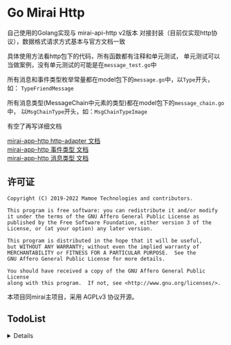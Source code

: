 # Go Mirai Http

自己使用的Golang实现与 mirai-api-http v2版本 对接封装（目前仅实现http协议），数据格式请求方式基本与官方文档一致  

具体使用方法看http包下的代码，所有函数都有注释和单元测试， 单元测试可以当做案例，没有单元测试的可能是在`message_test.go`中 

所有消息和事件类型枚举常量都在model包下的`message.go`中，以`Type`开头， 如： `TypeFriendMessage`

所有消息类型(MessageChain中元素的类型)都在model包下的`message_chain.go`中， 以`MsgChainType`开头，如：`MsgChainTypeImage`

有空了再写详细文档

[mirai-app-http http-adapter 文档](https://docs.mirai.mamoe.net/mirai-api-http/adapter/HttpAdapter.html#http-adapter)  
[mirai-app-http 事件类型 文档](https://docs.mirai.mamoe.net/mirai-api-http/api/EventType.html#%E7%9B%AE%E5%BD%95)  
[mirai-app-http 消息类型 文档](https://docs.mirai.mamoe.net/mirai-api-http/api/MessageType.html#%E6%B6%88%E6%81%AF%E9%93%BE%E7%B1%BB%E5%9E%8B)  

## 许可证
```
Copyright (C) 2019-2022 Mamoe Technologies and contributors.

This program is free software: you can redistribute it and/or modify
it under the terms of the GNU Affero General Public License as
published by the Free Software Foundation, either version 3 of the
License, or (at your option) any later version.

This program is distributed in the hope that it will be useful,
but WITHOUT ANY WARRANTY; without even the implied warranty of
MERCHANTABILITY or FITNESS FOR A PARTICULAR PURPOSE.  See the
GNU Affero General Public License for more details.

You should have received a copy of the GNU Affero General Public License
along with this program.  If not, see <http://www.gnu.org/licenses/>.
```
本项目同mirai主项目，采用 AGPLv3 协议开源。


## TodoList
<details>
 
### 认证与会话
 - [x] 认证
 - [x] 绑定
 - [x] 释放

### 接收消息与事件
 - [x] 查看队列大小
 - [x] 获取队列头部
 - [x] 获取队列尾部
 - [x] 查看队列头部
 - [x] 查看队列尾部
 - [x] 所有消息与事件数据结构体
### 获取插件信息
 - [x] 获取插件信息
### 缓存操作
 - [x] 通过messageId获取消息
### 获取账号信息
 - [x] 获取好友列表
 - [x] 获取群列表
 - [x] 获取群成员列表
 - [x] 获取Bot资料
 - [x] 获取好友资料
 - [x] 获取群成员资料
 - [x] 获取QQ用户资料
### 消息发送与撤回
 - [x] 发送好友消息
 - [x] 发送群消息
 - [x] 发送临时会话消息
 - [x] 发送头像戳一戳消息
 - [x] 撤回消息
### 文件操作
 - [x] 查看文件列表
 - [x] 获取文件信息
 - [x] 创建文件夹
 - [x] 删除文件
 - [x] 移动文件
 - [x] 重命名文件
### 多媒体内容上传
 - [x] 图片文件上传
 - [x] 语音文件上传
 - [x] 群文件上传
### 账号管理
 - [x] 删除好友
### 群管理
 - [x] 禁言群成员
 - [x] 解除群成员禁言
 - [x] 移除群成员
 - [x] 退出群聊
 - [x] 全体禁言
 - [x] 解除全体禁言
 - [x] 设置群精华消息
 - [x] 获取群设置
 - [x] 修改群设置
 - [x] 获取群员设置
 - [x] 修改群员设置
 - [x] 修改群员管理员
### 群公告
 - [x] 获取群公告
 - [x] 发布群公告
 - [x] 删除群公告
### 事件处理
 - [x] 添加好友申请
 - [x] 用户入群申请
 - [x] Bot被邀请入群申请
 
 </details>

